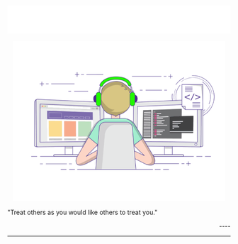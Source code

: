 <picture>
  <source srcset="/assets/images/hello-dark.svg" media="(prefers-color-scheme: dark)">
  <img src="/assets/images/hello-light.svg"/>
</picture>




<p align="center">
  <picture>
    <source width="480" srcset="/assets/images/cover-dark.gif" media="(prefers-color-scheme: dark)" />
    <img width="480" src="/assets/images/cover-light.gif" />
  </picture>
</p>


<p align="left">"Treat others as you would like others to treat you."</p>
<p align="right">----</p>
<hr />
